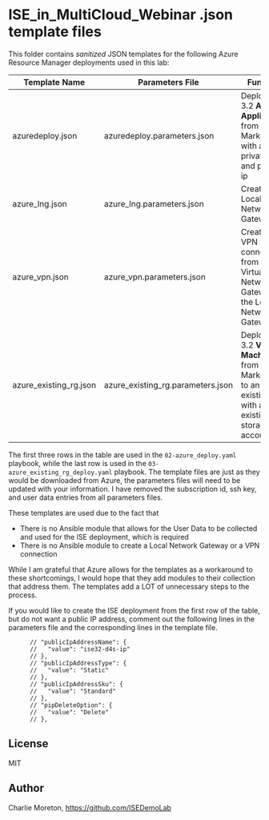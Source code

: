 # ISE_in_MultiCloud_Webinar .json template files
This folder contains _sanitized_ JSON templates for the following Azure Resource Manager deployments used in this lab:

|Template Name|Parameters File|Function|
|---|---|---|
|azuredeploy.json|azuredeploy.parameters.json|Deploy ISE 3.2 **Azure Application** from the Marketplace with a nic, private ip and public ip|
|azure_lng.json|azure_lng.parameters.json|Create a Local Network Gateway|
|azure_vpn.json|azure_vpn.parameters.json|Create a VPN connection from the Virtual Network Gateway to the Local Network Gateway|
|azure_existing_rg.json|azure_existing_rg.parameters.json|Deploy ISE 3.2 **Virtual Machine** from Marketplace to an existing RG with an existing storage account|

The first three rows in the table are used in the `02-azure_deploy.yaml` playbook, while the last row is used in the `03-azure_existing_rg_deploy.yaml` playbook.  The template files are just as they would be downloaded from Azure, the parameters files will need to be updated with your information.  I have removed the subscription id, ssh key, and user data entries from all parameters files.

These templates are used due to the fact that 
- There is no Ansible module that allows for the User Data to be collected and used for the ISE deployment, which is required
- There is no Ansible module to create a Local Network Gateway or a VPN connection

While I am grateful that Azure allows for the templates as a workaround to these shortcomings, I would hope that they add modules to their collection that address them.  The templates add a LOT of unnecessary steps to the process.

If you would like to create the ISE deployment from the first row of the table, but do not want a public IP address, comment out the following lines in the parameters file and the corresponding lines in the template file.
```
      // "publicIpAddressName": {
      //   "value": "ise32-d4s-ip"
      // },
      // "publicIpAddressType": {
      //   "value": "Static"
      // },
      // "publicIpAddressSku": {
      //   "value": "Standard"
      // },
      // "pipDeleteOption": {
      //   "value": "Delete"
      // },
```



## License

MIT

## Author

Charlie Moreton, <https://github.com/ISEDemoLab>